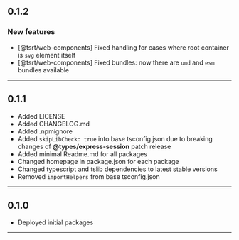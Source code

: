 ## 0.1.2

### New features

- [@tsrt/web-components] Fixed handling for cases where root container is `svg` element itself
- [@tsrt/web-components] Fixed bundles: now there are `umd` and `esm` bundles available

---

## 0.1.1

- Added LICENSE
- Added CHANGELOG.md
- Added .npmignore
- Added `skipLibCheck: true` into base tsconfig.json due to breaking changes of __@types/express-session__ patch release
- Added minimal Readme.md for all packages
- Changed homepage in package.json for each package
- Changed typescript and tslib dependencies to latest stable versions
- Removed `importHelpers` from base tsconfig.json

---


## 0.1.0

- Deployed initial packages

---
